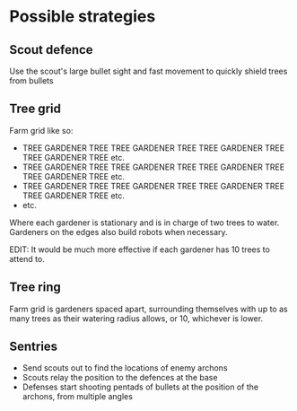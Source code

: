 
Possible strategies
===========================

## Scout defence
Use the scout's large bullet sight and fast movement to quickly shield trees from bullets

## Tree grid
Farm grid like so:

- TREE GARDENER TREE TREE GARDENER TREE TREE GARDENER TREE TREE GARDENER TREE etc.
- TREE GARDENER TREE TREE GARDENER TREE TREE GARDENER TREE TREE GARDENER TREE etc.
- TREE GARDENER TREE TREE GARDENER TREE TREE GARDENER TREE TREE GARDENER TREE etc.
- etc.
    
 Where each gardener is stationary and is in charge of two trees to water.
 Gardeners on the edges also build robots when necessary.
    
 EDIT: It would be much more effective if each gardener has 10 trees to attend to.

## Tree ring
Farm grid is gardeners spaced apart, surrounding themselves with up to as many trees as their watering radius allows, or 10, whichever is lower.

## Sentries
- Send scouts out to find the locations of enemy archons
- Scouts relay the position to the defences at the base
- Defenses start shooting pentads of bullets at the position of the archons, from multiple angles
